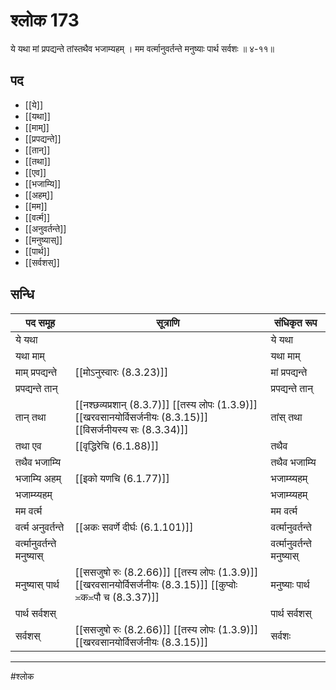 # श्लोक 173

ये यथा मां प्रपद्यन्ते तांस्तथैव भजाम्यहम् ।
मम वर्त्मानुवर्तन्ते मनुष्याः पार्थ सर्वशः ॥ ४-११॥


## पद 

- [[ये]]
- [[यथा]]
- [[माम्]]
- [[प्रपद्यन्ते]]
- [[तान्]]
- [[तथा]]
- [[एव]]
- [[भजाम्यि]]
- [[अहम्]]
- [[मम]]
- [[वर्त्म]]
- [[अनुवर्तन्ते]]
- [[मनुष्यास्]]
- [[पार्थ]]
- [[सर्वशस्]]

## सन्धि

| पद समूह | सूत्राणि | संधिकृत रूप |
| ----- | ----- | ----- |
| ये यथा |  | ये यथा |
| यथा माम् |  | यथा माम् |
| माम् प्रपद्यन्ते |  [[मोऽनुस्वारः (8.3.23)]] | मां प्रपद्यन्ते |
| प्रपद्यन्ते तान् |  | प्रपद्यन्ते तान् |
| तान् तथा |  [[नश्छव्यप्रशान् (8.3.7)]] [[तस्य लोपः (1.3.9)]] [[खरवसानयोर्विसर्जनीयः (8.3.15)]] [[विसर्जनीयस्य सः (8.3.34)]] | तांस् तथा |
| तथा एव |  [[वृद्धिरेचि (6.1.88)]] | तथैव |
| तथैव भजाम्यि |  | तथैव भजाम्यि |
| भजाम्यि अहम् |  [[इको यणचि (6.1.77)]] | भजाम्य्यहम् |
| भजाम्य्यहम् |  | भजाम्य्यहम् |
| मम वर्त्म |  | मम वर्त्म |
| वर्त्म अनुवर्तन्ते |  [[अकः सवर्णे दीर्घः (6.1.101)]] | वर्त्मानुवर्तन्ते |
| वर्त्मानुवर्तन्ते मनुष्यास् |  | वर्त्मानुवर्तन्ते मनुष्यास् |
| मनुष्यास् पार्थ |  [[ससजुषो रुः (8.2.66)]] [[तस्य लोपः (1.3.9)]] [[खरवसानयोर्विसर्जनीयः (8.3.15)]] [[कुप्वोः ≍क≍पौ च (8.3.37)]] | मनुष्याः पार्थ |
| पार्थ सर्वशस् |  | पार्थ सर्वशस् |
| सर्वशस् |  [[ससजुषो रुः (8.2.66)]] [[तस्य लोपः (1.3.9)]] [[खरवसानयोर्विसर्जनीयः (8.3.15)]] | सर्वशः |


---

#श्लोक